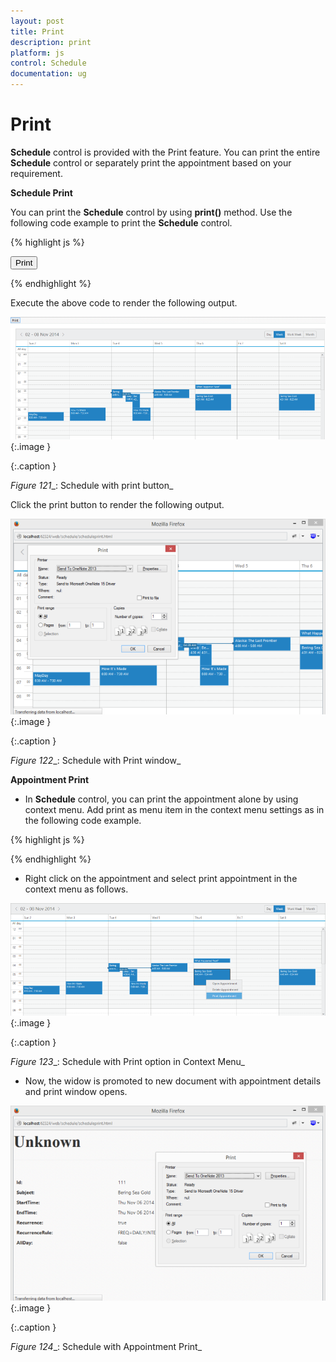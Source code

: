 ```yaml
---
layout: post
title: Print
description: print
platform: js
control: Schedule
documentation: ug
---
```


# Print

**Schedule** control is provided with the Print feature. You can print the entire **Schedule** control or separately print the appointment based on your requirement.

**Schedule Print**

You can print the **Schedule** control by using **print()** method. Use the following code example to print the **Schedule** control.



{% highlight js %}

<!DOCTYPE html>
<html xmlns="http://www.w3.org/1999/xhtml">
<head>
<title>Schedule JS Print Sample</title>
<!-- Refer the necessary scripts here-->
</head>
<body>
<input class="print" type="button" value="Print" />
<div style="float: left" id="Schedule1" />
<div id="Schedule1"> </div>
<script type="text/javascript">
$(function () {
var dManager = ej.DataManager(window.Timemode).executeLocal(ej.Query().take(10));
$("#Schedule1").ejSchedule({
// Add the necessary schedule properties here
});
// function to bind the click event to the button
$('.print').bind("click", function () {
var obj = $("#Schedule1").data("ejSchedule");
// Public method to print the schedule
**obj.print();**
});
});

</script>
</body>
</html>



{% endhighlight %}



Execute the above code to render the following output.

![](Print_images/Print_img1.png)
{:.image }


{:.caption }


_Figure_ _121__: Schedule with print button_

Click the print button to render the following output.



![](Print_images/Print_img2.png)
{:.image }


{:.caption }


_Figure_ _122__: Schedule with Print window_

**Appointment Print**

* In **Schedule** control, you can print the appointment alone by using context menu. Add print as menu item in the context menu settings as in the following code example.



{% highlight js %}

<div id="Schedule1"> </div>
<script>
$(function () {
var dManager =
ej.DataManager(window.Default).executeLocal(ej.Query().take(10));

$("#Schedule1").ejSchedule({
// To Add the Context menu settings
contextMenuSettings: {
// To Enable the Context menu
enable: true,
// To Add menu items
menuItems: {
appointment: [
{ id: "open", text: "Open Appointment" },
{ id: "delete", text: "Delete Appointment" },
// To Add print item in that collection.
**{ id: "print", text: "Print Appointment" }**
]
}
},
// Add the Appointment setting collection here
});
});
</script>



{% endhighlight %}



* Right click on the appointment and select print appointment in the context menu as follows.



![](Print_images/Print_img3.png)
{:.image }


{:.caption }


_Figure_ _123__: Schedule with Print option in Context Menu_

* Now, the widow is promoted to new document with appointment details and print window opens.



![](Print_images/Print_img4.png)
{:.image }


{:.caption }


_Figure_ _124__: Schedule with Appointment Print_



